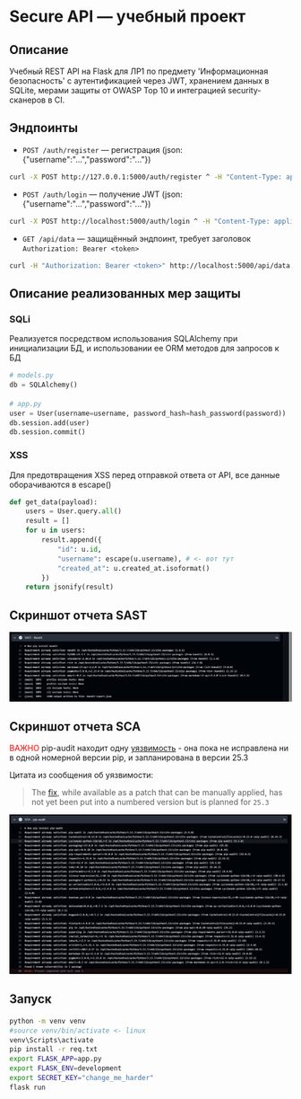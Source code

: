# Secure API — учебный проект

## Описание
Учебный REST API на Flask для ЛР1 по предмету 'Информационная безопасность' с аутентификацией через JWT, хранением данных в SQLite, мерами защиты от OWASP Top 10 и интеграцией security-сканеров в CI.

## Эндпоинты
- `POST /auth/register` — регистрация (json: {"username":"...","password":"..."})

```bash
curl -X POST http://127.0.0.1:5000/auth/register ^ -H "Content-Type: application/json" ^ -d "{\"username\":\"user1\",\"password\":\"secret\"}"
```

- `POST /auth/login` — получение JWT (json: {"username":"...","password":"..."})
```bash
curl -X POST http://localhost:5000/auth/login ^ -H "Content-Type: application/json" -d "{\"username\":\"user1\",\"password\":\"secret\"}"
```
- `GET /api/data` — защищённый эндпоинт, требует заголовок `Authorization: Bearer <token>`

```bash
curl -H "Authorization: Bearer <token>" http://localhost:5000/api/data
```

## Описание реализованных мер защиты

### SQLi

Реализуется посредством использования SQLAlchemy при инициализации БД, и использовании ее ORM методов для запросов к БД
```python
# models.py
db = SQLAlchemy()

# app.py
user = User(username=username, password_hash=hash_password(password))
db.session.add(user)
db.session.commit()
```

### XSS

Для предотвращения XSS перед отправкой ответа от API, все данные оборачиваются в escape()
```python
def get_data(payload):
    users = User.query.all()
    result = []
    for u in users:
        result.append({
            "id": u.id,
            "username": escape(u.username), # <- вот тут
            "created_at": u.created_at.isoformat()
        })
    return jsonify(result)
```

## Скриншот отчета SAST
![SAST](./images/SAST.png)

## Скриншот отчета SCA 
<span style="color: red">ВАЖНО</span>
pip-audit находит одну [уязвимость](https://github.com/pypa/pip/pull/13550) - она пока не исправлена ни в одной номерной версии pip, и запланирована в версии 25.3 

Цитата из сообщения об уязвимости:
>The [fix](https://github.com/pypa/pip/pull/13550), while available as a patch that can be manually applied, has not yet been put into a numbered version but is planned for `25.3`

![SCA](./images/SCA.png)

## Запуск
```bash
python -m venv venv
#source venv/bin/activate <- linux
venv\Scripts\activate
pip install -r req.txt
export FLASK_APP=app.py
export FLASK_ENV=development
export SECRET_KEY="change_me_harder"
flask run
```